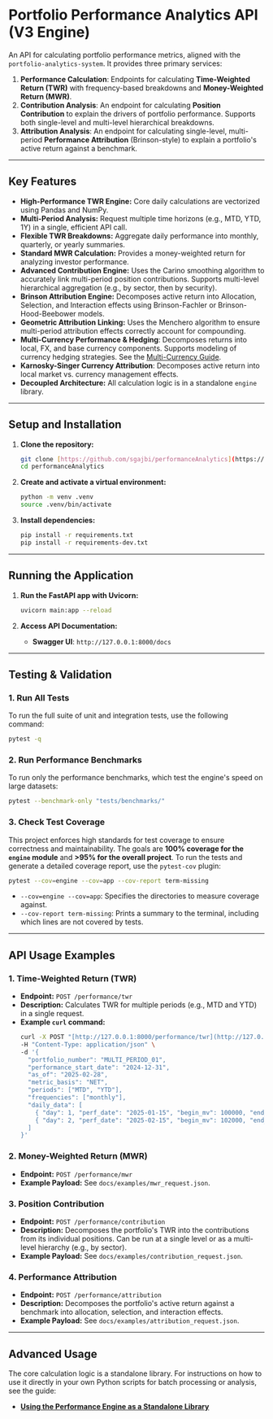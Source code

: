 
# Portfolio Performance Analytics API (V3 Engine)

An API for calculating portfolio performance metrics, aligned with the `portfolio-analytics-system`. It provides three primary services:
1.  **Performance Calculation**: Endpoints for calculating **Time-Weighted Return (TWR)** with frequency-based breakdowns and **Money-Weighted Return (MWR)**.
2.  **Contribution Analysis**: An endpoint for calculating **Position Contribution** to explain the drivers of portfolio performance. Supports both single-level and multi-level hierarchical breakdowns.
3.  **Attribution Analysis**: An endpoint for calculating single-level, multi-period **Performance Attribution** (Brinson-style) to explain a portfolio's active return against a benchmark.
---

## Key Features

-   **High-Performance TWR Engine:** Core daily calculations are vectorized using Pandas and NumPy.
-   **Multi-Period Analysis:** Request multiple time horizons (e.g., MTD, YTD, 1Y) in a single, efficient API call.
-   **Flexible TWR Breakdowns:** Aggregate daily performance into monthly, quarterly, or yearly summaries.
-   **Standard MWR Calculation:** Provides a money-weighted return for analyzing investor performance.
-   **Advanced Contribution Engine:** Uses the Carino smoothing algorithm to accurately link multi-period position contributions. Supports multi-level hierarchical aggregation (e.g., by sector, then by security).
-   **Brinson Attribution Engine:** Decomposes active return into Allocation, Selection, and Interaction effects using Brinson-Fachler or Brinson-Hood-Beebower models.
-   **Geometric Attribution Linking:** Uses the Menchero algorithm to ensure multi-period attribution effects correctly account for compounding.
-   **Multi-Currency Performance & Hedging**: Decomposes returns into local, FX, and base currency components. Supports modeling of currency hedging strategies. See the [Multi-Currency Guide](docs/guides/multi_currency.md).
-   **Karnosky-Singer Currency Attribution**: Decomposes active return into local market vs. currency management effects.
-   **Decoupled Architecture:** All calculation logic is in a standalone `engine` library.
---

## Setup and Installation

1.  **Clone the repository:**
    ```bash
    git clone [https://github.com/sgajbi/performanceAnalytics](https://github.com/sgajbi/performanceAnalytics)
    cd performanceAnalytics
    ```

2.  **Create and activate a virtual environment:**
    ```bash
    python -m venv .venv
    source .venv/bin/activate
    ```

3.  **Install dependencies:**
    ```bash
    pip install -r requirements.txt
    pip install -r requirements-dev.txt
    ```

---

## Running the Application

1.  **Run the FastAPI app with Uvicorn:**
    ```bash
    uvicorn main:app --reload
    ```

2.  **Access API Documentation:**
    -   **Swagger UI**: `http://127.0.0.1:8000/docs`

---

## Testing & Validation

### 1. Run All Tests

To run the full suite of unit and integration tests, use the following command:
```bash
pytest -q
````

### 2\. Run Performance Benchmarks

To run only the performance benchmarks, which test the engine's speed on large datasets:

```bash
pytest --benchmark-only "tests/benchmarks/"
```

### 3\. Check Test Coverage

This project enforces high standards for test coverage to ensure correctness and maintainability. The goals are **100% coverage for the `engine` module** and **\>95% for the overall project**. To run the tests and generate a detailed coverage report, use the `pytest-cov` plugin:

```bash
pytest --cov=engine --cov=app --cov-report term-missing
```

  - `--cov=engine --cov=app`: Specifies the directories to measure coverage against.
  - `--cov-report term-missing`: Prints a summary to the terminal, including which lines are not covered by tests.

-----

## API Usage Examples

### 1\. Time-Weighted Return (TWR)

  - **Endpoint:** `POST /performance/twr`
  - **Description:** Calculates TWR for multiple periods (e.g., MTD and YTD) in a single request.
  - **Example `curl` command:**
    ```bash
    curl -X POST "[http://127.0.0.1:8000/performance/twr](http://127.0.0.1:8000/performance/twr)" \
    -H "Content-Type: application/json" \
    -d '{
      "portfolio_number": "MULTI_PERIOD_01",
      "performance_start_date": "2024-12-31",
      "as_of": "2025-02-28",
      "metric_basis": "NET",
      "periods": ["MTD", "YTD"],
      "frequencies": ["monthly"],
      "daily_data": [
        { "day": 1, "perf_date": "2025-01-15", "begin_mv": 100000, "end_mv": 102000 },
        { "day": 2, "perf_date": "2025-02-15", "begin_mv": 102000, "end_mv": 105060 }
      ]
    }'
    ```

### 2\. Money-Weighted Return (MWR)

  - **Endpoint:** `POST /performance/mwr`
  - **Example Payload:** See `docs/examples/mwr_request.json`.

### 3\. Position Contribution

  - **Endpoint:** `POST /performance/contribution`
  - **Description:** Decomposes the portfolio's TWR into the contributions from its individual positions. Can be run at a single level or as a multi-level hierarchy (e.g., by sector).
  - **Example Payload:** See `docs/examples/contribution_request.json`.

### 4\. Performance Attribution

  - **Endpoint:** `POST /performance/attribution`
  - **Description:** Decomposes the portfolio's active return against a benchmark into allocation, selection, and interaction effects.
  - **Example Payload:** See `docs/examples/attribution_request.json`.

-----

## Advanced Usage

The core calculation logic is a standalone library. For instructions on how to use it directly in your own Python scripts for batch processing or analysis, see the guide:

  - **[Using the Performance Engine as a Standalone Library](https://www.google.com/search?q=docs/guides/standalone_engine_usage.md)**

<!-- end list -->

